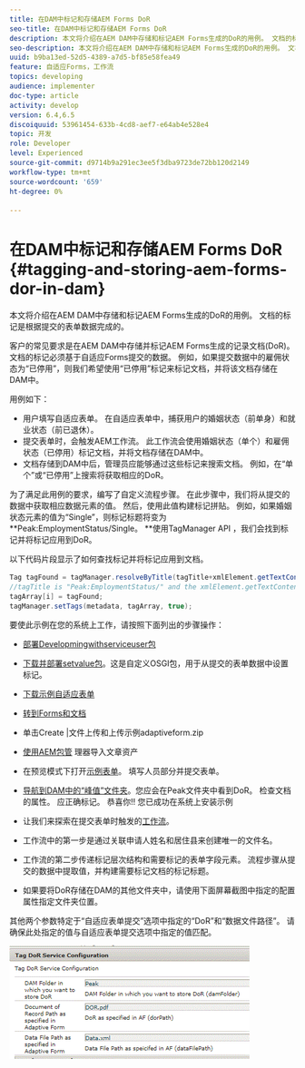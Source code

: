 ```yaml
---
title: 在DAM中标记和存储AEM Forms DoR
seo-title: 在DAM中标记和存储AEM Forms DoR
description: 本文将介绍在AEM DAM中存储和标记AEM Forms生成的DoR的用例。 文档的标记是根据提交的表单数据完成的。
seo-description: 本文将介绍在AEM DAM中存储和标记AEM Forms生成的DoR的用例。 文档的标记是根据提交的表单数据完成的。
uuid: b9ba13ed-52d5-4389-a7d5-bf85e58fea49
feature: 自适应Forms，工作流
topics: developing
audience: implementer
doc-type: article
activity: develop
version: 6.4,6.5
discoiquuid: 53961454-633b-4cd8-aef7-e64ab4e528e4
topic: 开发
role: Developer
level: Experienced
source-git-commit: d9714b9a291ec3ee5f3dba9723de72bb120d2149
workflow-type: tm+mt
source-wordcount: '659'
ht-degree: 0%

---
```



# 在DAM中标记和存储AEM Forms DoR {#tagging-and-storing-aem-forms-dor-in-dam}

本文将介绍在AEM DAM中存储和标记AEM Forms生成的DoR的用例。 文档的标记是根据提交的表单数据完成的。

客户的常见要求是在AEM DAM中存储并标记AEM Forms生成的记录文档(DoR)。 文档的标记必须基于自适应Forms提交的数据。 例如，如果提交数据中的雇佣状态为“已停用”，则我们希望使用“已停用”标记来标记文档，并将该文档存储在DAM中。

用例如下：

* 用户填写自适应表单。 在自适应表单中，捕获用户的婚姻状态（前单身）和就业状态（前已退休）。
* 提交表单时，会触发AEM工作流。 此工作流会使用婚姻状态（单个）和雇佣状态（已停用）标记文档，并将文档存储在DAM中。
* 文档存储到DAM中后，管理员应能够通过这些标记来搜索文档。 例如，在“单个”或“已停用”上搜索将获取相应的DoR。

为了满足此用例的要求，编写了自定义流程步骤。 在此步骤中，我们将从提交的数据中获取相应数据元素的值。 然后，使用此值构建标记拼贴。 例如，如果婚姻状态元素的值为“Single”，则标记标题将变为**Peak:EmploymentStatus/Single。 **使用TagManager API ，我们会找到标记并将标记应用到DoR。

以下代码片段显示了如何查找标记并将标记应用到文档。

```java
Tag tagFound = tagManager.resolveByTitle(tagTitle+xmlElement.getTextContent());
//tagTitle is "Peak:EmploymentStatus/" and the xmlElement.getTextContent() will return the value Single. So the tag title becomes Peak:EmploymentStatus/Single. Once the tag is found we put the tag in array and apply the tags to the resource as shown below
tagArray[i] = tagFound;
tagManager.setTags(metadata, tagArray, true);
```

要使此示例在您的系统上工作，请按照下面列出的步骤操作：
* [部署Developmingwithserviceuser包](/help/forms/assets/common-osgi-bundles/DevelopingWithServiceUser.jar)

* [下载并部署setvalue包](/help/forms/assets/common-osgi-bundles/SetValueApp.core-1.0-SNAPSHOT.jar)。这是自定义OSGI包，用于从提交的表单数据中设置标记。

* [下载示例自适应表单](assets/tag-and-store-in-dam-assets.zip)

* [转到Forms和文档](http://localhost:4502/aem/forms.html/content/dam/formsanddocuments)

* 单击Create |文件上传和上传示例adaptiveform.zip

* [使用AEM包管](assets/tag-and-store-in-dam-assets.zip) 理器导入文章资产
* 在预览模式下打开[示例表单](http://localhost:4502/content/dam/formsanddocuments/summit/peakform/jcr:content?wcmmode=disabled)。 填写人员部分并提交表单。
* [导航到DAM中的“峰值”文件夹](http://localhost:4502/assets.html/content/dam/Peak)。您应会在Peak文件夹中看到DoR。 检查文档的属性。 应正确标记。
恭喜你!! 您已成功在系统上安装示例

* 让我们来探索在提交表单时触发的[工作流](http://localhost:4502/editor.html/conf/global/settings/workflow/models/TagAndStoreDoRinDAM.html)。
* 工作流中的第一步是通过关联申请人姓名和居住县来创建唯一的文件名。
* 工作流的第二步传递标记层次结构和需要标记的表单字段元素。 流程步骤从提交的数据中提取值，并构建需要标记文档的标记标题。
* 如果要将DoR存储在DAM的其他文件夹中，请使用下面屏幕截图中指定的配置属性指定文件夹位置。

其他两个参数特定于“自适应表单提交”选项中指定的“DoR”和“数据文件路径”。 请确保此处指定的值与自适应表单提交选项中指定的值匹配。

![标记多尔](assets/tag_dor_service_configuration.gif)

